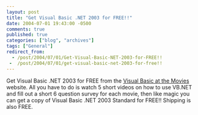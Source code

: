 ```yaml
---
layout: post
title: "Get Visual Basic .NET 2003 for FREE!!"
date: 2004-07-01 19:43:00 -0500
comments: true
published: true
categories: ["blog", "archives"]
tags: ["General"]
redirect_from: 
  - /post/2004/07/01/Get-Visual-Basic-NET-2003-for-FREE!!
 -  /post/2004/07/01/get-visual-basic-net-2003-for-free!!
---
```

<!-- more -->
Get Visual Basic .NET 2003 for FREE from the <a title="Visual Basic at the Movies" href="http://msdn.microsoft.com/vbasic/atthemovies/" target="_blank">Visual Basic at the Movies</a> website.&nbsp;All you have to do is&nbsp;watch 5 short videos on how to use VB.NET and fill out a short 6 question survey for each movie,&nbsp;then like magic you can get a copy of Visual Basic .NET 2003 Standard for FREE!! Shipping is also FREE.
